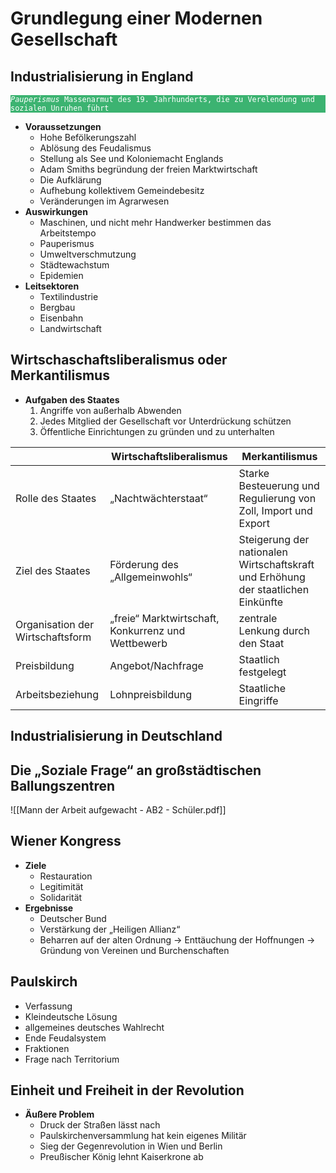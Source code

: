 # Grundlegung einer Modernen Gesellschaft
## Industrialisierung in England
<pre class="vault" style="background-color:#3CB371;"><code class="vault" style="color:white;"><em>Pauperismus</em> Massenarmut des 19. Jahrhunderts, die zu Verelendung und sozialen Unruhen führt</code></pre>
- **Voraussetzungen**
	- Hohe Befölkerungszahl
	- Ablösung des Feudalismus
	- Stellung als See und Koloniemacht Englands
	- Adam Smiths begründung der freien Marktwirtschaft
	- Die Aufklärung
	- Aufhebung kollektivem Gemeindebesitz
	- Veränderungen im Agrarwesen
- **Auswirkungen**
	- Maschinen, und nicht mehr Handwerker bestimmen das Arbeitstempo
	- Pauperismus
	- Umweltverschmutzung
	- Städtewachstum
	- Epidemien
- **Leitsektoren**
	- Textilindustrie
	- Bergbau
	- Eisenbahn
	- Landwirtschaft
## Wirtschaschaftsliberalismus oder Merkantilismus
- **Aufgaben des Staates**
	1. Angriffe von außerhalb Abwenden
	2. Jedes Mitglied der Gesellschaft vor Unterdrückung schützen
	3. Öffentliche Einrichtungen zu gründen und zu unterhalten

| |Wirtschaftsliberalismus|Merkantilismus|
|-|-|-|
|Rolle des Staates|„Nachtwächterstaat“|Starke Besteuerung und Regulierung von Zoll, Import und Export|
|Ziel des Staates|Förderung des „Allgemeinwohls“|Steigerung der nationalen Wirtschaftskraft und Erhöhung der staatlichen Einkünfte|
|Organisation der Wirtschaftsform|„freie“ Marktwirtschaft, Konkurrenz und Wettbewerb|zentrale Lenkung durch den Staat|
|Preisbildung|Angebot/Nachfrage|Staatlich festgelegt|
|Arbeitsbeziehung|Lohnpreisbildung|Staatliche Eingriffe|
## Industrialisierung in Deutschland

## Die „Soziale Frage“ an großstädtischen Ballungszentren
![[Mann der Arbeit aufgewacht - AB2 - Schüler.pdf]]
## Wiener Kongress
- **Ziele**
	- Restauration
	- Legitimität
	- Solidarität
- **Ergebnisse**
	- Deutscher Bund
	- Verstärkung der „Heiligen Allianz“
	- Beharren auf der alten Ordnung → Enttäuchung der Hoffnungen → Gründung von Vereinen und Burchenschaften
## Paulskirch
- Verfassung
- Kleindeutsche Lösung
- allgemeines deutsches Wahlrecht
- Ende Feudalsystem
- Fraktionen
- Frage nach Territorium
## Einheit und Freiheit in der Revolution
- **Äußere Problem**
	- Druck der Straßen lässt nach
	- Paulskirchenversammlung hat kein eigenes Militär
	- Sieg der Gegenrevolution in Wien und Berlin
	- Preußischer König lehnt Kaiserkrone ab
